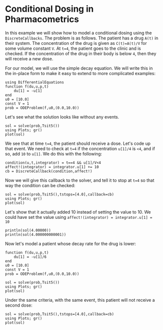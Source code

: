 # Conditional Dosing in Pharmacometrics

In this example we will show how to model a conditional dosing using the `DiscreteCallbacks`. The problem is as follows. The patient has a drug `A(t)` in their system. The concentration of the drug is given as `C(t)=A(t)/V` for some volume constant `V`. At `t=4`, the patient goes to the clinic and is checked. If the concentration of the drug in their body is below `4`, then they will receive a new dose.

For our model, we will use the simple decay equation. We will write this in the in-place form to make it easy to extend to more complicated examples:

```@example dosing
using DifferentialEquations
function f(du,u,p,t)
    du[1] = -u[1]
end
u0 = [10.0]
const V = 1
prob = ODEProblem(f,u0,(0.0,10.0))
```

Let's see what the solution looks like without any events.

```@example dosing
sol = solve(prob,Tsit5())
using Plots; gr()
plot(sol)
```

We see that at time `t=4`, the patient should receive a dose. Let's code up that event. We need to check at `t=4` if the concentration `u[1]/4` is `<4`, and if so, add `10` to `u[1]`. We do this with the following:

```@example dosing
condition(u,t,integrator) = t==4 && u[1]/V<4
affect!(integrator) = integrator.u[1] += 10
cb = DiscreteCallback(condition,affect!)
```

Now we will give this callback to the solver, and tell it to stop at `t=4` so that way the condition can be checked:

```@example dosing
sol = solve(prob,Tsit5(),tstops=[4.0],callback=cb)
using Plots; gr()
plot(sol)
```

Let's show that it actually added 10 instead of setting the value to 10. We could have set the value using `affect!(integrator) = integrator.u[1] = 10`

```@example dosing
println(sol(4.00000))
println(sol(4.000000000001))
```

Now let's model a patient whose decay rate for the drug is lower:

```@example dosing
function f(du,u,p,t)
    du[1] = -u[1]/6
end
u0 = [10.0]
const V = 1
prob = ODEProblem(f,u0,(0.0,10.0))
```

```@example dosing
sol = solve(prob,Tsit5())
using Plots; gr()
plot(sol)
```

Under the same criteria, with the same event, this patient will not receive a second dose:

```@example dosing
sol = solve(prob,Tsit5(),tstops=[4.0],callback=cb)
using Plots; gr()
plot(sol)
```
